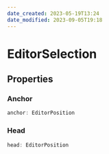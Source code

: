 ```yaml
---
date_created: 2023-05-19T13:24
date_modified: 2023-09-05T19:18
---
```

# EditorSelection

## Properties

### Anchor

```ts
anchor: EditorPosition
```

### Head

```ts
head: EditorPosition
```
